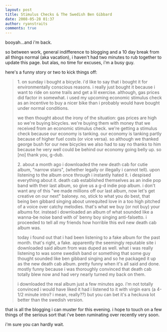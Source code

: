 ```yaml
---
layout: post
title: Stimulus Checks & The Swedish Ben Gibbard
date: 2008-05-28 01:37
author: ryanstraits
comments: true
---
```

<p>booyah...and i'm back.</p>
<p>so between work, general indifference to blogging and a 10 day break from all things normal (aka vacation), i haven't had two minutes to rub together to update this page. but alas, no time for excuses, i'm a busy guy.</p>
<p>here's a funny story or two to kick things off:</p>
<blockquote>
<p>1. on sunday i bought a bicycle. i'd like to say that i bought it for environmentally conscious reasons. i really just bought it because i want to ride on some trails and get a lil exercise. although, gas prices did factor in somewhat. i used my upcoming economic stimulus check as an incentive to buy a nicer bike than i probably would have bought under normal conditions.</p>
<p>we then thought about the irony of the situation: gas prices are high so we're buying bicycles. we're buying them with money that we received from an economic stimulus check. we're getting a stimulus check because our economy is tanking. our economy is tanking partly because of higher fuel costs (or vice versa). so although we thanked george bush for our new bicycles we also had to say no thanks to him because he very well could be behind our economy going belly up. so [no] thank you, g-dub.&nbsp;</p>
<p>2. about a month ago i downloaded the new death cab for cutie album, "narrow stairs", (whether legally or illegally i cannot tell). upon listening to the album once through i instantly hated it. i despised everything about it. death cab established themselves as an indie pop band with their last album, so give us a g-d indie pop album. i don't want any of this "we made millions off our last album, now let's get creative on our next" baloney. no, stick to what you do best, that being ben gibbard singing about unrequited love in a too high pitched of a voice over catchy melodies. that's what we buy (or not buy) your albums for. instead i downloaded an album of what sounded like a wanna-be noise band with ol' benny boy singing anti-falsetto. i proceeded to tell all my friends how horrible this evil new death cab album was.</p>
<p>today i found out that i had been listening to a fake album for the past month. that's right, a fake. apparently the seemingly reputable site i downloaded said album from was duped as well. what i was really listening to was some swedish band or something that some guy thought sounded like ben gibbard singing and so he packaged it up as the new death cab album. pretty funny when it's all said and done. mostly funny because i was thoroughly convinced that death cab totally blew now and had very nearly turned my back on them.</p>
<p>i downloaded the real album just a few minutes ago. i'm not totally convinced i would have liked it had i listened to it with virgin ears (a 4-1/2 minute intro? i mean, really??) but you can bet it's a heckuva lot better than the swedish version.</p>
</blockquote>
<p>that is all the blogging i can muster for this evening. i hope to touch on a few things of the serious sort that i've been ruminating over recently very soon.</p>
<p>i'm sure you can hardly wait.&nbsp;</p>

